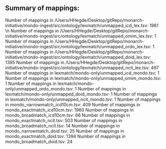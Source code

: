 ## Summary of mappings:
Number of mappings in /Users/HHegde/Desktop/gitRepo/monarch-initiative/mondo-ingest/src/ontology/lexmatch/unmapped_icd_lex.tsv: 1961 \n
Number of mappings in /Users/HHegde/Desktop/gitRepo/monarch-initiative/mondo-ingest/src/ontology/lexmatch/unmapped_omim_lex.tsv: 1
Number of mappings in /Users/HHegde/Desktop/gitRepo/monarch-initiative/mondo-ingest/src/ontology/lexmatch/unmapped_ordo_lex.tsv: 1
Number of mappings in /Users/HHegde/Desktop/gitRepo/monarch-initiative/mondo-ingest/src/ontology/lexmatch/unmapped_doid_lex.tsv: 1395
Number of mappings in /Users/HHegde/Desktop/gitRepo/monarch-initiative/mondo-ingest/src/ontology/lexmatch/unmapped_ncit_lex.tsv: 497
Number of mappings in lexmatch/mondo-only/unmapped_icd_mondo.tsv: 1
Number of mappings in lexmatch/mondo-only/unmapped_omim_mondo.tsv: 1
Number of mappings in lexmatch/mondo-only/unmapped_ordo_mondo.tsv: 1
Number of mappings in lexmatch/mondo-only/unmapped_doid_mondo.tsv: 1
Number of mappings in lexmatch/mondo-only/unmapped_ncit_mondo.tsv: 1
Number of mappings in mondo_narrowmatch_icd10cm.tsv: 409
Number of mappings in mondo_exactmatch_icd10cm.tsv: 1960
Number of mappings in mondo_broadmatch_icd10cm.tsv: 66
Number of mappings in mondo_exactmatch_ncit.tsv: 503
Number of mappings in mondo_broadmatch_ncit.tsv: 14
Number of mappings in mondo_narrowmatch_doid.tsv: 25
Number of mappings in mondo_exactmatch_doid.tsv: 1394
Number of mappings in mondo_broadmatch_doid.tsv: 24
